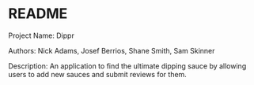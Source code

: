 # README
Project Name:
Dippr

Authors: 
Nick Adams, 
Josef Berrios, 
Shane Smith, 
Sam Skinner

Description:
An application to find the ultimate dipping sauce by allowing users to add new sauces and submit reviews for them.
